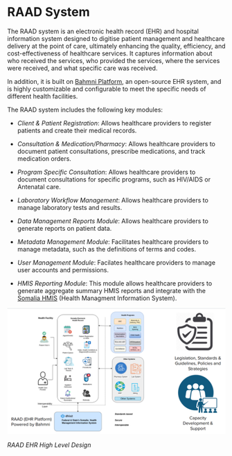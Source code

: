 
# RAAD System

The RAAD system is an electronic health record (EHR) and hospital information system designed to digitise patient management and healthcare delivery at the point of care, ultimately enhancing the quality, efficiency, and cost-effectiveness of healthcare services. It captures information about who received the services, who provided the services, where the services were received, and what specific care was received. 

In addition, it is built on [Bahmni Platform](https://www.bahmni.org/), an open-source EHR system, and is highly customizable and configurable to meet the specific needs of different health facilities.

The RAAD system includes the following key modules:

* *Client & Patient Registration*: Allows healthcare providers to register patients and create their medical records.

* *Consultation & Medication/Pharmacy*: Allows healthcare providers to document patient consultations, prescribe medications, and track medication orders.

* *Program Specific Consultation*: Allows healthcare providers to document consultations for specific programs, such as HIV/AIDS or Antenatal care.

* *Laboratory Workflow Management*: Allows healthcare providers to manage laboratory tests and results.

* *Data Management Reports Module*: Allows healthcare providers to generate reports on patient data.

* *Metadata Management Module*: Facilitates healthcare providers to manage metadata, such as the definitions of terms and codes.

* *User Management Module*: Facilates healthcare providers to manage user accounts and permissions.

* *HMIS Reporting Module*: This module allows healthcare providers to generate aggregate summary HMIS reports and integrate with the [Somalia HMIS](https://hmis.moh.gov.so/) (Health Managment Information System).


![RAAD System Design](images/raad-design.png)

*RAAD EHR High Level Design*


